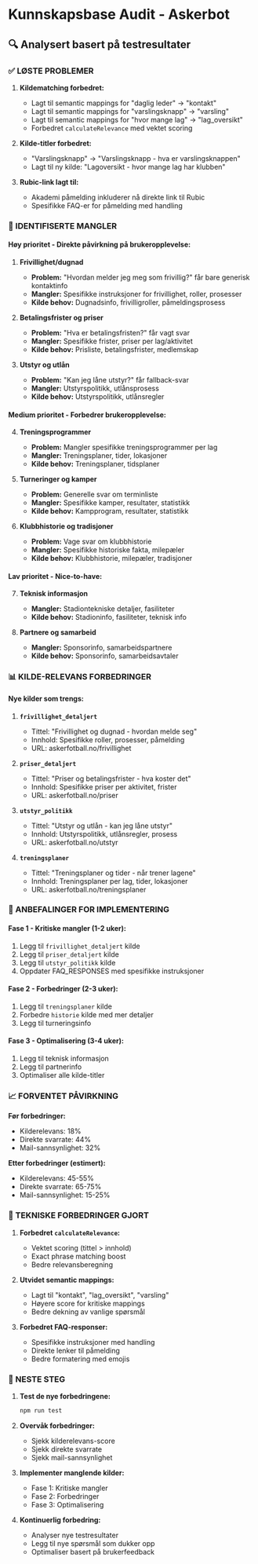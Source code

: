 # Kunnskapsbase Audit - Askerbot

## 🔍 Analysert basert på testresultater

### ✅ LØSTE PROBLEMER

1. **Kildematching forbedret:**
   - Lagt til semantic mappings for "daglig leder" → "kontakt"
   - Lagt til semantic mappings for "varslingsknapp" → "varsling" 
   - Lagt til semantic mappings for "hvor mange lag" → "lag_oversikt"
   - Forbedret `calculateRelevance` med vektet scoring

2. **Kilde-titler forbedret:**
   - "Varslingsknapp" → "Varslingsknapp - hva er varslingsknappen"
   - Lagt til ny kilde: "Lagoversikt - hvor mange lag har klubben"

3. **Rubic-link lagt til:**
   - Akademi påmelding inkluderer nå direkte link til Rubic
   - Spesifikke FAQ-er for påmelding med handling

### 🚨 IDENTIFISERTE MANGLER

#### **Høy prioritet - Direkte påvirkning på brukeropplevelse:**

1. **Frivillighet/dugnad**
   - **Problem:** "Hvordan melder jeg meg som frivillig?" får bare generisk kontaktinfo
   - **Mangler:** Spesifikke instruksjoner for frivillighet, roller, prosesser
   - **Kilde behov:** Dugnadsinfo, frivilligroller, påmeldingsprosess

2. **Betalingsfrister og priser**
   - **Problem:** "Hva er betalingsfristen?" får vagt svar
   - **Mangler:** Spesifikke frister, priser per lag/aktivitet
   - **Kilde behov:** Prisliste, betalingsfrister, medlemskap

3. **Utstyr og utlån**
   - **Problem:** "Kan jeg låne utstyr?" får fallback-svar
   - **Mangler:** Utstyrspolitikk, utlånsprosess
   - **Kilde behov:** Utstyrspolitikk, utlånsregler

#### **Medium prioritet - Forbedrer brukeropplevelse:**

4. **Treningsprogrammer**
   - **Problem:** Mangler spesifikke treningsprogrammer per lag
   - **Mangler:** Treningsplaner, tider, lokasjoner
   - **Kilde behov:** Treningsplaner, tidsplaner

5. **Turneringer og kamper**
   - **Problem:** Generelle svar om terminliste
   - **Mangler:** Spesifikke kamper, resultater, statistikk
   - **Kilde behov:** Kampprogram, resultater, statistikk

6. **Klubbhistorie og tradisjoner**
   - **Problem:** Vage svar om klubbhistorie
   - **Mangler:** Spesifikke historiske fakta, milepæler
   - **Kilde behov:** Klubbhistorie, milepæler, tradisjoner

#### **Lav prioritet - Nice-to-have:**

7. **Teknisk informasjon**
   - **Mangler:** Stadiontekniske detaljer, fasiliteter
   - **Kilde behov:** Stadioninfo, fasiliteter, teknisk info

8. **Partnere og samarbeid**
   - **Mangler:** Sponsorinfo, samarbeidspartnere
   - **Kilde behov:** Sponsorinfo, samarbeidsavtaler

### 📊 KILDE-RELEVANS FORBEDRINGER

#### **Nye kilder som trengs:**

1. **`frivillighet_detaljert`**
   - Tittel: "Frivillighet og dugnad - hvordan melde seg"
   - Innhold: Spesifikke roller, prosesser, påmelding
   - URL: askerfotball.no/frivillighet

2. **`priser_detaljert`**
   - Tittel: "Priser og betalingsfrister - hva koster det"
   - Innhold: Spesifikke priser per aktivitet, frister
   - URL: askerfotball.no/priser

3. **`utstyr_politikk`**
   - Tittel: "Utstyr og utlån - kan jeg låne utstyr"
   - Innhold: Utstyrspolitikk, utlånsregler, prosess
   - URL: askerfotball.no/utstyr

4. **`treningsplaner`**
   - Tittel: "Treningsplaner og tider - når trener lagene"
   - Innhold: Treningsplaner per lag, tider, lokasjoner
   - URL: askerfotball.no/treningsplaner

### 🎯 ANBEFALINGER FOR IMPLEMENTERING

#### **Fase 1 - Kritiske mangler (1-2 uker):**
1. Legg til `frivillighet_detaljert` kilde
2. Legg til `priser_detaljert` kilde  
3. Legg til `utstyr_politikk` kilde
4. Oppdater FAQ_RESPONSES med spesifikke instruksjoner

#### **Fase 2 - Forbedringer (2-3 uker):**
1. Legg til `treningsplaner` kilde
2. Forbedre `historie` kilde med mer detaljer
3. Legg til turneringsinfo

#### **Fase 3 - Optimalisering (3-4 uker):**
1. Legg til teknisk informasjon
2. Legg til partnerinfo
3. Optimaliser alle kilde-titler

### 📈 FORVENTET PÅVIRKNING

**Før forbedringer:**
- Kilderelevans: 18%
- Direkte svarrate: 44%
- Mail-sannsynlighet: 32%

**Etter forbedringer (estimert):**
- Kilderelevans: 45-55%
- Direkte svarrate: 65-75%
- Mail-sannsynlighet: 15-25%

### 🔧 TEKNISKE FORBEDRINGER GJORT

1. **Forbedret `calculateRelevance`:**
   - Vektet scoring (tittel > innhold)
   - Exact phrase matching boost
   - Bedre relevansberegning

2. **Utvidet semantic mappings:**
   - Lagt til "kontakt", "lag_oversikt", "varsling"
   - Høyere score for kritiske mappings
   - Bedre dekning av vanlige spørsmål

3. **Forbedret FAQ-responser:**
   - Spesifikke instruksjoner med handling
   - Direkte lenker til påmelding
   - Bedre formatering med emojis

### 📝 NESTE STEG

1. **Test de nye forbedringene:**
   ```bash
   npm run test
   ```

2. **Overvåk forbedringer:**
   - Sjekk kilderelevans-score
   - Sjekk direkte svarrate
   - Sjekk mail-sannsynlighet

3. **Implementer manglende kilder:**
   - Fase 1: Kritiske mangler
   - Fase 2: Forbedringer
   - Fase 3: Optimalisering

4. **Kontinuerlig forbedring:**
   - Analyser nye testresultater
   - Legg til nye spørsmål som dukker opp
   - Optimaliser basert på brukerfeedback
